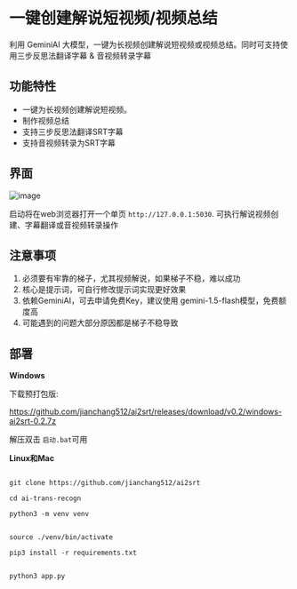 
# 一键创建解说短视频/视频总结

利用 GeminiAI 大模型，一键为长视频创建解说短视频或视频总结。同时可支持使用三步反思法翻译字幕 & 音视频转录字幕


## 功能特性

- 一键为长视频创建解说短视频。
- 制作视频总结
- 支持三步反思法翻译SRT字幕
- 支持音视频转录为SRT字幕

## 界面

![image](https://github.com/user-attachments/assets/aeb39f4f-9eb0-4c5d-b776-386a67b99a22)


启动将在web浏览器打开一个单页 `http://127.0.0.1:5030`. 可执行解说视频创建、字幕翻译或音视频转录操作

## 注意事项

1. 必须要有牢靠的梯子，尤其视频解说，如果梯子不稳，难以成功
2. 核心是提示词，可自行修改提示词实现更好效果
3. 依赖GeminiAI，可去申请免费Key，建议使用 gemini-1.5-flash模型，免费额度高
4. 可能遇到的问题大部分原因都是梯子不稳导致


## 部署

**Windows**

下载预打包版:

https://github.com/jianchang512/ai2srt/releases/download/v0.2/windows-ai2srt-0.2.7z

解压双击 `启动.bat`可用


**Linux和Mac**


```

git clone https://github.com/jianchang512/ai2srt 

cd ai-trans-recogn

python3 -m venv venv 


source ./venv/bin/activate

pip3 install -r requirements.txt


python3 app.py


```



